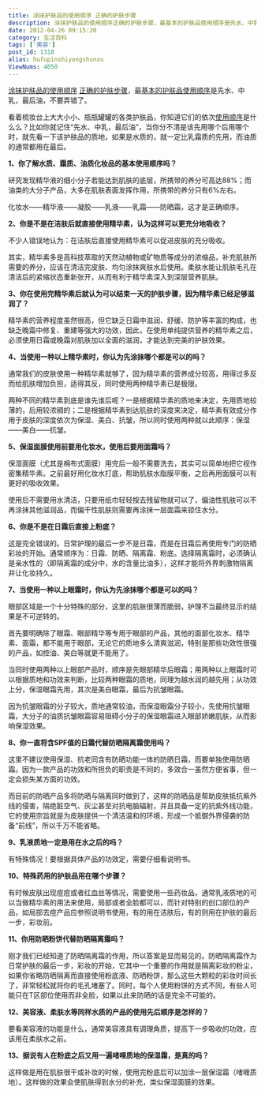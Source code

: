 ```yaml
---
title: 涂抹护肤品的使用顺序 正确的护肤步骤
description: 涂抹护肤品的使用顺序正确的护肤步骤，最基本的护肤品使用顺序是先水、中乳，最后油，不要弄错了。看着梳妆台上大大小小、瓶瓶罐罐的各类护肤品，你知道它们的依次使用顺序是什么么？比如你就记住“先水、中乳，最后油”，当你分不清是该先用哪个后用哪个时，就先看一下该护肤品的质地，如果是水质的，就一定比乳霜质的先用，而油质的通常都用在最后。1、你了解水质、霜质、油质化妆品的基本使用顺序吗
date: 2012-04-26 09:15:20
category: 生活百科
tags: ['美容']
post_id: 1318
alias: hufupinshiyongshunxu
ViewNums: 4050
---
```


[涂抹护肤品的使用顺序](/blog/hufupinshiyongshunxu) [正确的护肤步骤](/blog/hufupinshiyongshunxu)，最[基本的护肤品使用顺序](/blog/hufupinshiyongshunxu)是先水、中乳，最后油，不要弄错了。

看着梳妆台上大大小小、瓶瓶罐罐的各类护肤品，你知道它们的依次[使用顺序](/blog/hufupinshiyongshunxu)是什么么？比如你就记住“先水、中乳，最后油”，当你分不清是该先用哪个后用哪个时，就先看一下该护肤品的质地，如果是水质的，就一定比乳霜质的先用，而油质的通常都用在最后。

**1、你了解水质、霜质、油质化妆品的基本使用顺序吗？**

研究发现精华液的细小分子若能达到肌肤的底层，所携带的养分可高达88%；而油类的大分子产品，大多在肌肤表面发挥作用，所携带的养分只有6%左右。

化妆水——精华液——凝胶——乳液——乳霜——防晒霜，这才是正确顺序。

**2、你是不是在洁肤后就直接使用精华素，认为这样可以更充分地吸收？**

不少人错误地认为：在洁肤后直接使用精华素可以促进皮肤的充分吸收。

其实，精华素多是高科技萃取的天然动植物或矿物质等成分的浓缩品，补充肌肤所需要的养分，应该在清洁完皮肤、均匀涂抹爽肤水后使用。柔肤水能让肌肤毛孔在清洁后的紧缩状态重新张开，从而有利于精华素深入到深层营养肌肤。

**3、你在使用完精华素后就认为可以结束一天的护肤步骤，因为精华素已经足够滋润了？**

精华素的营养程度虽然很高，但它缺乏日霜中滋润、舒缓、防护等丰富的构成，也缺乏晚霜中修复、重建等强大的功效，因此，在使用单纯提供营养的精华素之后，必须使用日霜或晚霜对肌肤加以全面的滋润，才能达到完美的护肤效果。

**4、当使用一种以上精华素时，你认为先涂抹哪个都是可以的吗？**

通常我们的皮肤使用一种精华素就够了，因为精华素的营养成分较高，用得过多反而给肌肤增加负担，适得其反，同时使用两种精华素已是极限。

两种不同的精华素到底是谁先谁后呢？一是根据精华素的质地来决定，先用质地较薄的，后用较浓稠的；二是根据精华素到达肌肤的深度来决定，精华素有效成分作用于皮肤的深度依次为保湿、美白、抗皱，所以同时使用两种就以此顺序：保湿——美白——抗皱。

**5、保湿面膜使用前要用化妆水，使用后要用面霜吗？**

保湿面膜（尤其是棉布式面膜）用完后一般不需要洗去，其实可以简单地把它视作密集精华素。之前最好用化妆水打底，帮助肌肤水脂膜平衡，之后再用面膜可以有更好的吸收效果。

使用后不需要用水清洁，只要用纸巾轻轻按去残留物就可以了，偏油性肌肤可以不再涂抹其他滋润品，而偏干性肌肤则需要再涂抹一层面霜来锁住水分。

**6、你是不是在日霜后直接上粉底？**

这是完全错误的。日常护理的最后一步不是日霜，而是在日霜后再使用专门的防晒彩妆的开始。通常顺序为：日霜、防晒、隔离霜、粉底。选择隔离霜时，必须确认是亲水性的（即隔离霜的成分中，水的含量比油多），这样才能将外界刺激物隔离并让化妆持久。

**7、当使用一种以上眼霜时，你认为先涂抹哪个都是可以的吗？**

眼部区域是一个十分特殊的部分，这里的肌肤很薄而脆弱，护理不当最终显示的结果是不可逆转的。

首先要明确除了眼霜、眼部精华等专用于眼部的产品，其他的面部化妆水、精华素、面霜，都不能用于眼部，无论它的质地多么清爽滋润，特别是那些功效性很强的产品，如控油、美白等就更不能用了。

当同时使用两种以上眼部产品时，顺序是先眼部精华后眼霜；用两种以上眼霜时可以根据质地和功效来判断，比较两种眼霜的质地，同理为越水润的越先用；从功效上分，保湿眼霜先用，其次是美白眼霜，最后为抗皱眼霜。

因为抗皱眼霜的分子较大，质地通常较油，而保湿眼霜分子较小，先使用抗皱眼霜，大分子的油质抗皱眼霜容易阻碍小分子的保湿眼霜进入眼部娇嫩肌肤，从而影响保湿效果。

**8、你一直将含SPF值的日霜代替防晒隔离霜使用吗？**

这里不建议使用保湿、抗老同含有防晒功能一体的防晒日霜，而要单独使用防晒霜。因为一款产品的功效和所担负的职责是不同的，多效合一虽然方便省事，但一定会损失某方面的功效。

而目前的防晒产品多将防晒与隔离同时做到了，这样的防晒品是帮助皮肤抵抗紫外线的侵害，隔绝脏空气、灰尘甚至对抗电脑辐射，并且具备一定的抗紫外线功能，它的使用宗旨就是为皮肤提供一个清洁温和的环境，形成一个抵御外界侵袭的防备“前线”，所以千万不能省略。

**9、乳液质地一定是用在水之后的吗？**

有特殊情况！要根据具体产品的功效定，需要仔细看说明书。

**10、特殊药用的护肤品用在哪个步骤？**

有时候皮肤出现痘痘或者红血丝等情况，需要使用一些药妆品，通常乳液质地的可以当做精华素的用法来使用，局部或者全脸都可以，而针对特别的创口部位的产品，如局部去痘产品应参照说明书使用，有的用在洁肤后，有的则用在护肤的最后一步，彩妆前。

**11、你用防晒粉饼代替防晒隔离霜吗？**

刚才我们已经知道了防晒隔离霜的作用，所以答案是显而易见的。防晒隔离霜作为日常护肤的最后一步，彩妆的开始，它其中一个重要的作用就是隔离彩妆的粉尘，如果你省略防晒隔离而直接使用粉底液、防晒粉饼，那么这些大颗粒的彩妆时间长了，非常轻松就将你的毛孔堵塞了。同时，每个人使用粉饼的方式不同，有些人可能只在T区部位使用而非全脸，如果以此来防晒的话是完全不可能的。

**12、美容液、柔肤水等同样水质的产品的使用先后顺序是怎样的？**

要看美容液的功能是什么，通常美容液具有调理角质，提高下一步吸收的功效，应该用在柔肤水之前。

**13、据说有人在粉底之后又用一遍啫哩质地的保湿霜，是真的吗？**

这样做是用在肌肤很干或补妆的时候，使用完粉底后可以加涂一层保湿霜（啫喱质地）。这样做的效果会使肌肤得到水分的补充，类似保湿面膜的效果。

